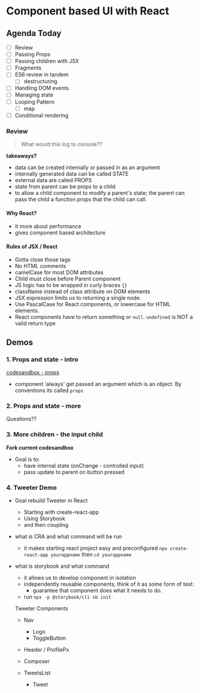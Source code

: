 Component based UI with React
===


## Agenda Today
- [ ] Review
- [ ] Passing Props
- [ ] Passing children with JSX
- [ ] Fragments
- [ ] ES6 review in tandem
    + [ ] destructuring
- [ ] Handling DOM events
- [ ] Managing state
- [ ] Looping Pattern
    + [ ] map
- [ ] Conditional rendering

### Review

> What would this log to console??

**takeaways?**

- data can be created internally or passed in as an argument
- internally generated data can be called STATE
- external data are called PROPS
- state from parent can be props to a child
- to allow a child component to modify a parent's state; the parent can pass the child a function props that the child can call.

#### Why React?

- it more about performance
- gives component based architecture

#### Rules of JSX / React

- Gotta close those tags
- No HTML comments
- camelCase for most DOM attributes
- Child must close before Parent component
- JS logic has to be wrapped in curly braces `{}`
- className instead of class attribute on DOM elements
- JSX expression limits us to returning a single node.
- Use PascalCase for React components, or lowercase for HTML elements.
- React components have to return something or `null`. `undefined` is NOT a valid return type

## Demos

### 1. Props and state - intro

[codesandbox - props](https://codesandbox.io/s/props-ig1c6?file=/src/index.js)

- component 'always' get passed an argument which is an object. By conventions its called `props`


### 2. Props and state - more


Questions??

### 3. More children - the input child

**Fork current codesandbox**

- Goal is to:
  + have internal state (onChange - controlled input)
  + pass update to parent on button pressed



### 4. Tweeter Demo

- Goal rebuild Tweeter in React
  + Starting with create-react-app
  + Using Storybook
  + and then coupling

- what is CRA and what command will be run
  + it makes starting react project easy and preconfigured
    `npx create-react-app yourappname` then `cd yourappname`

- what is storybook and what command
  + it allows us to develop component in isolation
  + independently reusable components; think of it as some form of test:
    - guarantee that component does what it needs to do.
  + run `npx -p @storybook/cli sb init`

  Tweeter Components
  - Nav
    + Logo
    + ToggleButton

  - Header / ProfilePx

  - Composer

  - TweetsList
    + Tweet
